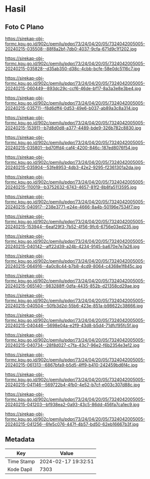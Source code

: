 # Hasil

## Foto C Plano

https://sirekap-obj-formc.kpu.go.id/902c/pemilu/pdpr/73/24/04/20/05/7324042005005-20240215-035508--88f8a2bf-7db0-4037-9cfa-671d9c1f1202.jpg

https://sirekap-obj-formc.kpu.go.id/902c/pemilu/pdpr/73/24/04/20/05/7324042005005-20240215-035828--d35ab350-d38c-4cbb-bcfe-58e0dc5116c7.jpg

https://sirekap-obj-formc.kpu.go.id/902c/pemilu/pdpr/73/24/04/20/05/7324042005005-20240215-060449--893dc29c-ccf6-46de-bf17-8a3a3e8e3be4.jpg

https://sirekap-obj-formc.kpu.go.id/902c/pemilu/pdpr/73/24/04/20/05/7324042005005-20240215-035711--f8d6dff4-0d53-49e6-b037-ab89a3c8a314.jpg

https://sirekap-obj-formc.kpu.go.id/902c/pemilu/pdpr/73/24/04/20/05/7324042005005-20240215-153911--b7d8d0d8-a377-4489-bde9-326b782c8830.jpg

https://sirekap-obj-formc.kpu.go.id/902c/pemilu/pdpr/73/24/04/20/05/7324042005005-20240215-035801--bd70ffd4-caf4-4200-846c-187ed8076f54.jpg

https://sirekap-obj-formc.kpu.go.id/902c/pemilu/pdpr/73/24/04/20/05/7324042005005-20240215-035904--53fe8953-4db3-42e2-9295-f2361301a2da.jpg

https://sirekap-obj-formc.kpu.go.id/902c/pemilu/pdpr/73/24/04/20/05/7324042005005-20240215-110019--b3752632-6743-4657-81f2-8b8fa5113595.jpg

https://sirekap-obj-formc.kpu.go.id/902c/pemilu/pdpr/73/24/04/20/05/7324042005005-20240215-040917--238e3771-e24e-4666-8a4b-50196e7534f7.jpg

https://sirekap-obj-formc.kpu.go.id/902c/pemilu/pdpr/73/24/04/20/05/7324042005005-20240215-153944--6eaf29f3-7b52-4f56-9fc6-6756e03ed235.jpg

https://sirekap-obj-formc.kpu.go.id/902c/pemilu/pdpr/73/24/04/20/05/7324042005005-20240215-040142--aff22d39-a24b-4234-9145-ba670e7e7a26.jpg

https://sirekap-obj-formc.kpu.go.id/902c/pemilu/pdpr/73/24/04/20/05/7324042005005-20240215-064916--4a0c8c44-b7b8-4cd9-8064-c4368e1f845c.jpg

https://sirekap-obj-formc.kpu.go.id/902c/pemilu/pdpr/73/24/04/20/05/7324042005005-20240215-065140--983288ff-0dfa-4435-852b-d21358cd29ae.jpg

https://sirekap-obj-formc.kpu.go.id/902c/pemilu/pdpr/73/24/04/20/05/7324042005005-20240215-040504--50fb3d2d-55b6-423e-851a-b98622c38666.jpg

https://sirekap-obj-formc.kpu.go.id/902c/pemilu/pdpr/73/24/04/20/05/7324042005005-20240215-040446--5698e04a-e2f9-43d8-b5d4-71dfcf95fc5f.jpg

https://sirekap-obj-formc.kpu.go.id/902c/pemilu/pdpr/73/24/04/20/05/7324042005005-20240215-040734--28f8d027-c7fa-43c7-96e2-f6b2354e3e12.jpg

https://sirekap-obj-formc.kpu.go.id/902c/pemilu/pdpr/73/24/04/20/05/7324042005005-20240215-061313--6867bfa9-b5d5-4ff9-b410-242459bd6f4c.jpg

https://sirekap-obj-formc.kpu.go.id/902c/pemilu/pdpr/73/24/04/20/05/7324042005005-20240215-041146--569722b4-4fb0-4e52-b7cf-e003c307d88c.jpg

https://sirekap-obj-formc.kpu.go.id/902c/pemilu/pdpr/73/24/04/20/05/7324042005005-20240215-041203--bf938ea2-0a93-43c5-86dd-456fa7ca1ec9.jpg

https://sirekap-obj-formc.kpu.go.id/902c/pemilu/pdpr/73/24/04/20/05/7324042005005-20240215-041256--6fe5c076-447f-4b57-bd50-62eb16667b3f.jpg


## Metadata

| Key        | Value               |
| ---------- | ------------------- |
| Time Stamp | 2024-02-17 19:32:51 |
| Kode Dapil | 7303                |



